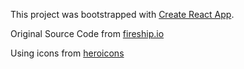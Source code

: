This project was bootstrapped with [Create React App](https://github.com/facebook/create-react-app).

Original Source Code from [fireship.io](https://github.com/fireship-io/222-responsive-icon-nav-css)

Using icons from [heroicons](https://heroicons.com)
